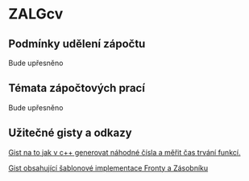 # ZALGcv
## Podmínky udělení zápočtu
Bude upřesněno
## Témata zápočtových prací
Bude upřesněno

## Užitečné gisty a odkazy

[Gist na to jak v c++ generovat náhodné čísla a měřit čas trvání funkcí.](https://gist.github.com/martinnovaak/c05999dc306db538b7c98974cca93aa8)

[Gist obsahující šablonové implementace Fronty a Zásobníku](https://gist.github.com/martinnovaak/6617749869d7549c138074477d40eee3)
